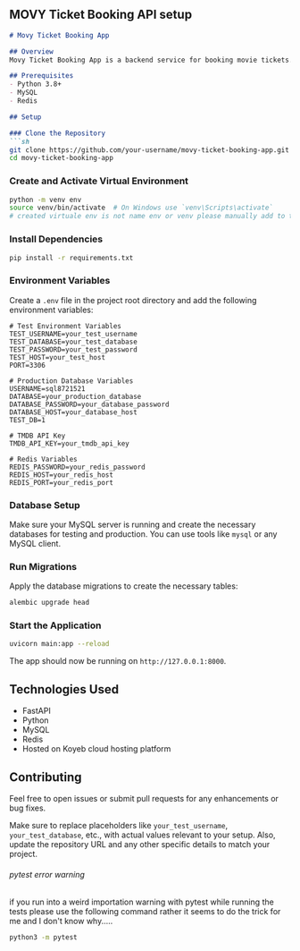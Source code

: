 ## MOVY Ticket Booking API setup

```markdown
# Movy Ticket Booking App

## Overview
Movy Ticket Booking App is a backend service for booking movie tickets. It is built with FastAPI and uses MySQL for the database and Redis for caching. The app is hosted on Koyeb cloud hosting platform.

## Prerequisites
- Python 3.8+
- MySQL
- Redis

## Setup

### Clone the Repository
```sh
git clone https://github.com/your-username/movy-ticket-booking-app.git
cd movy-ticket-booking-app
```

### Create and Activate Virtual Environment
```sh
python -m venv env
source venv/bin/activate  # On Windows use `venv\Scripts\activate`
# created virtuale env is not name env or venv please manually add to the .gitignore file
```

### Install Dependencies
```sh
pip install -r requirements.txt
```

### Environment Variables
Create a `.env` file in the project root directory and add the following environment variables:

```env
# Test Environment Variables
TEST_USERNAME=your_test_username
TEST_DATABASE=your_test_database
TEST_PASSWORD=your_test_password
TEST_HOST=your_test_host
PORT=3306

# Production Database Variables
USERNAME=sql8721521
DATABASE=your_production_database
DATABASE_PASSWORD=your_database_password
DATABASE_HOST=your_database_host
TEST_DB=1

# TMDB API Key
TMDB_API_KEY=your_tmdb_api_key

# Redis Variables
REDIS_PASSWORD=your_redis_password
REDIS_HOST=your_redis_host
REDIS_PORT=your_redis_port
```

### Database Setup
Make sure your MySQL server is running and create the necessary databases for testing and production. You can use tools like `mysql` or any MySQL client.

### Run Migrations
Apply the database migrations to create the necessary tables:
```sh
alembic upgrade head
```

### Start the Application
```sh
uvicorn main:app --reload
```

The app should now be running on `http://127.0.0.1:8000`.

## Technologies Used
- FastAPI
- Python
- MySQL
- Redis
- Hosted on Koyeb cloud hosting platform

## Contributing
Feel free to open issues or submit pull requests for any enhancements or bug fixes.

Make sure to replace placeholders like `your_test_username`, `your_test_database`, etc., with actual values relevant to your setup. Also, update the repository URL and any other specific details to match your project.


###### pytest error warning
if you run into a weird importation warning with pytest while running the tests please use the following command rather it seems to do the trick for me and I don't know why.....

```sh
python3 -m pytest
```